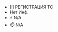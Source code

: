 -  [i] РЕГИСТРАЦИЯ ТС
-  Нет Инф.
- ⚡ N/A
- 📫 N/A



<!---
Yusovs/Yusovs is a ✨ special ✨ repository because its `README.md` (this file) appears on your GitHub profile.
You can click the Preview link to take a look at your changes.
--->
